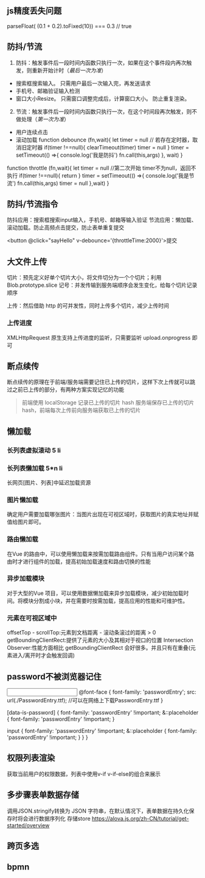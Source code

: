 ## js精度丢失问题
parseFloat( (0.1 + 0.2).toFixed(10)) === 0.3 // true
## 防抖/节流
1. 防抖：触发事件后一段时间内函数只执行一次，如果在这个事件段内再次触发，则重新开始计时（*最后一次为准*）
- 搜索框搜索输入。 只需用户最后一次输入完，再发送请求
- 手机号、邮箱验证输入检测
- 窗口大小Resize。 只需窗口调整完成后，计算窗口大小。 防止重复渲染。
2. 节流：触发事件后一段时间内函数只执行一次，在这个时间段再次触发，则不做处理（*第一次为准*）
- 用户连续点击
- 滚动加载
function debounce (fn,wait){
  let timer = null
  // 若存在定时器，取消旧定时器
    if(timer !==null){
        clearTimeout(timer)
        timer = null
    }
    timer = setTimeout(() =>{
        console.log('我是防抖')
        fn.call(this,args)
    }, wait)
}
<!-- 我是节流 -->
function throttle (fn,wait){
let timer = null
    //第二次开始 timer不为null，返回不执行
    if(timer !==null){
        return
    }
    timer = setTimeout(() =>{
        console.log('我是节流')
        fn.call(this,args)
        timer = null
    },wait)
}
## 防抖/节流指令
防抖应用：搜索框搜索input输入，手机号、邮箱等输入验证
节流应用：懒加载、滚动加载。防止高频点击提交，防止表单重复提交
<!-- 为button标签设置v-debounce 防抖指令 -->
<button @click="sayHello" v-debounce='{throttleTime:2000}'>提交</button>
<script>
Vue.directive('debounce', {
    // 指令第一次绑定到元素时
    bind: function (el, binding, vnode) {
        let wait = binding.value || 2000; // 防抖时间
        let timer;
        el.addEventListener('click', event => {
            if (!timer) { // 第一次执行: 不阻止click
                timer = setTimeout(() => {
                    timer = null;
                    console.log('我是防抖')
                }, wait);
            } else {
                clearTimeout(timer)
                timer = setTimeout(() => {
                    timer = null;
                }, wait);
                event && event.stopImmediatePropagation();
            }
        }, true);
    }
})
</script>
<script>
Vue.directive('throttle', {
  bind: (el, binding) => {
    const { callback, time } = binding.value
    let throttleTime = time || 2000; // 防抖时间 2s
    el.addEventListener('click', event => {
      if (!cbFun) { // 第一次执行
        cbFun = setTimeout(() => {
          cbFun = null;
        }, throttleTime);
      } else {
        event && event.stopImmediatePropagation();
      }
    }, true);
  },
});
</script>
## 大文件上传
切片：预先定义好单个切片大小，将文件切分为一个个切片；利用 Blob.prototype.slice
记号：并发传输到服务端顺序会发生变化，给每个切片记录顺序
<!-- hash: this.container.file.name + "-" + index // 文件名  数组下标 -->
上传：然后借助 http 的可并发性，同时上传多个切片，减少上传时间
### 上传进度
XMLHttpRequest 原生支持上传进度的监听，只需要监听 upload.onprogress 即可
## 断点续传
断点续传的原理在于前端/服务端需要记住已上传的切片，这样下次上传就可以跳过之前已上传的部分，有两种方案实现记忆的功能

>前端使用 localStorage 记录已上传的切片 hash
>服务端保存已上传的切片 hash，前端每次上传前向服务端获取已上传的切片
## 懒加载
### 长列表虚拟滚动 5 li
### 长列表懒加载 5*n li
长网页[图片、列表]中延迟加载资源
### 图片懒加载
确定用户需要加载哪张图片：当图片出现在可视区域时，获取图片的真实地址并赋值给图片即可。
### 路由懒加载
在Vue 的路由中，可以使用懒加载来按需加载路由组件。只有当用户访问某个路由时才进行组件的加载，提高初始加载速度和路由切换的性能
<script type="module">
[
   {
        path: 'home',
        name: '首页',
        component: home ,// 首屏代码不要异步加载
   },{
      path: '/comment/:iid',
      name: '评论',
      component: resolve => require(['@/views/Editor'], resolve) // require异步加载非首屏页面
    },{
      path: '/comment/:iid',
      name: '评论',
      component: () => import('@/views/Editor') // import异步加载非首屏页面
    }
]
</script>
### 异步加载模块
对于大型的Vue 项目，可以使用数据懒加载来异步加载模块，减少初始加载时间。将模块分割成小块，并在需要时按需加载，提高应用的性能和可维护性。
### 元素在可视区域中
offsetTop - scrollTop:元素到文档距离 - 滚动条滚过的距离 > 0
getBoundingClientRect:提供了元素的大小及其相对于视口的位置
Intersection Observer:性能方面相比 getBoundingClientRect 会好很多。并且只有在重叠(元素进入/离开时才会触发回调)

## password不被浏览器记住
<input type="text" data-is-password/>
@font-face {
  font-family: 'passwordEntry';
  src: url(./PasswordEntry.ttf);    //可以在网络上下载PasswordEntry.ttf
}

[data-is-password] {
  font-family: 'passwordEntry' !important;
  &::placeholder {
    font-family: 'passwordEntry' !important;
  }

  input {
    font-family: 'passwordEntry' !important;
    &::placeholder {
      font-family: 'passwordEntry' !important;
    }
  }
}
## 权限列表渲染
获取当前用户的权限数据，列表中使用v-if v-if-else的组合来展示

## 多步骤表单数据存储
调用JSON.stringify转换为 JSON 字符串，在默认情况下，表单数据在持久化保存时将会进行数据序列化
存储store
https://alova.js.org/zh-CN/tutorial/get-started/overview

## 跨页多选
## bpmn